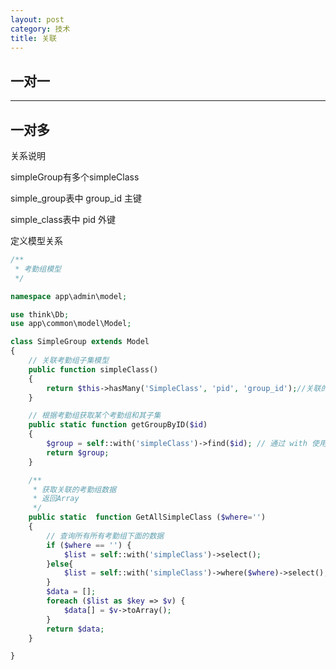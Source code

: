 ```yaml
---
layout: post
category: 技术
title: 关联
---
```

## 一对一


--------------------------------------



## 一对多
关系说明

simpleGroup有多个simpleClass

simple_group表中 group_id 主键

simple_class表中 pid 外键

定义模型关系
```php
/**
 * 考勤组模型
 */

namespace app\admin\model;

use think\Db;
use app\common\model\Model;

class SimpleGroup extends Model
{    
	// 关联考勤组子集模型
    public function simpleClass()
    {
        return $this->hasMany('SimpleClass', 'pid', 'group_id');//关联的模型，外键，当前模型的主键
    }

    // 根据考勤组获取某个考勤组和其子集
    public static function getGroupByID($id)	
    {
        $group = self::with('simpleClass')->find($id); // 通过 with 使用关联模型，参数为关联关系的方法名
        return $group;
    }

    /**
     * 获取关联的考勤组数据 
     * 返回Array
     */
    public static  function GetAllSimpleClass ($where='')
	{
		// 查询所有所有考勤组下面的数据
		if ($where == '') {
			$list = self::with('simpleClass')->select();
		}else{
			$list = self::with('simpleClass')->where($where)->select();
		}
		$data = [];
		foreach ($list as $key => $v) {
			$data[] = $v->toArray();
		}
		return $data;
	}

}
```
